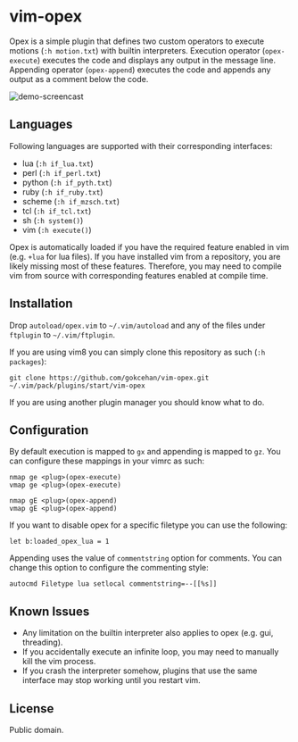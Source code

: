 # vim-opex

Opex is a simple plugin that defines two custom operators to execute motions (`:h motion.txt`) with builtin interpreters.
Execution operator (`opex-execute`) executes the code and displays any output in the message line.
Appending operator (`opex-append`) executes the code and appends any output as a comment below the code.

![demo-screencast](https://media.giphy.com/media/3o6fJ5GNRKb7kLtbNK/giphy.gif)

## Languages

Following languages are supported with their corresponding interfaces:

- lua (`:h if_lua.txt`)
- perl (`:h if_perl.txt`)
- python (`:h if_pyth.txt`)
- ruby (`:h if_ruby.txt`)
- scheme (`:h if_mzsch.txt`)
- tcl (`:h if_tcl.txt`)
- sh (`:h system()`)
- vim (`:h execute()`)

Opex is automatically loaded if you have the required feature enabled in vim (e.g. `+lua` for lua files).
If you have installed vim from a repository, you are likely missing most of these features.
Therefore, you may need to compile vim from source with corresponding features enabled at compile time.

## Installation

Drop `autoload/opex.vim` to `~/.vim/autoload` and any of the files under `ftplugin` to `~/.vim/ftplugin`.

If you are using vim8 you can simply clone this repository as such (`:h packages`):

    git clone https://github.com/gokcehan/vim-opex.git ~/.vim/pack/plugins/start/vim-opex

If you are using another plugin manager you should know what to do.

## Configuration

By default execution is mapped to `gx` and appending is mapped to `gz`.
You can configure these mappings in your vimrc as such:

    nmap ge <plug>(opex-execute)
    vmap ge <plug>(opex-execute)

    nmap gE <plug>(opex-append)
    vmap gE <plug>(opex-append)

If you want to disable opex for a specific filetype you can use the following:

    let b:loaded_opex_lua = 1

Appending uses the value of `commentstring` option for comments.
You can change this option to configure the commenting style:

    autocmd Filetype lua setlocal commentstring=--[[%s]]

## Known Issues

- Any limitation on the builtin interpreter also applies to opex (e.g. gui, threading).
- If you accidentally execute an infinite loop, you may need to manually kill the vim process.
- If you crash the interpreter somehow, plugins that use the same interface may stop working until you restart vim.

## License

Public domain.
